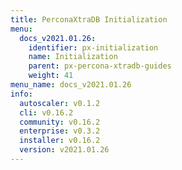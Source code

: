 ```yaml
---
title: PerconaXtraDB Initialization
menu:
  docs_v2021.01.26:
    identifier: px-initialization
    name: Initialization
    parent: px-percona-xtradb-guides
    weight: 41
menu_name: docs_v2021.01.26
info:
  autoscaler: v0.1.2
  cli: v0.16.2
  community: v0.16.2
  enterprise: v0.3.2
  installer: v0.16.2
  version: v2021.01.26
---
```


